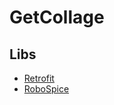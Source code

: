# GetCollage

## Libs

* [Retrofit](https://github.com/square/retrofit)
* [RoboSpice](https://github.com/stephanenicolas/robospice)
